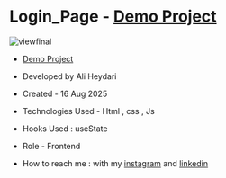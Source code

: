 # Login_Page - [Demo Project](https://aliheydarii.github.io/PopUP/)

![viewfinal](https://github.com/user-attachments/assets/f46be67d-95ea-4641-aef3-4499c0e9328f)

- [Demo Project](https://aliheydarii.github.io/PopUP/)

- Developed by Ali Heydari

- Created - 16 Aug 2025

- Technologies Used - Html , css , Js

- Hooks Used : useState 

- Role - Frontend

- How to reach me : with my [instagram](https://www.instagram.com/alifront_com/) and [linkedin](https://www.linkedin.com/in/ali-heydari-3567b2191/)
